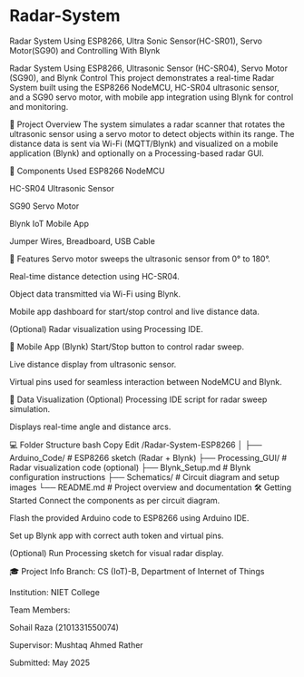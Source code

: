 # Radar-System
Radar System Using ESP8266, Ultra Sonic Sensor(HC-SR01), Servo Motor(SG90) and Controlling With Blynk

Radar System Using ESP8266, Ultrasonic Sensor (HC-SR04), Servo Motor (SG90), and Blynk Control
This project demonstrates a real-time Radar System built using the ESP8266 NodeMCU, HC-SR04 ultrasonic sensor, and a SG90 servo motor, with mobile app integration using Blynk for control and monitoring.

📡 Project Overview
The system simulates a radar scanner that rotates the ultrasonic sensor using a servo motor to detect objects within its range. The distance data is sent via Wi-Fi (MQTT/Blynk) and visualized on a mobile application (Blynk) and optionally on a Processing-based radar GUI.

🔧 Components Used
ESP8266 NodeMCU

HC-SR04 Ultrasonic Sensor

SG90 Servo Motor

Blynk IoT Mobile App

Jumper Wires, Breadboard, USB Cable

🧠 Features
Servo motor sweeps the ultrasonic sensor from 0° to 180°.

Real-time distance detection using HC-SR04.

Object data transmitted via Wi-Fi using Blynk.

Mobile app dashboard for start/stop control and live distance data.

(Optional) Radar visualization using Processing IDE.

📲 Mobile App (Blynk)
Start/Stop button to control radar sweep.

Live distance display from ultrasonic sensor.

Virtual pins used for seamless interaction between NodeMCU and Blynk.

📡 Data Visualization (Optional)
Processing IDE script for radar sweep simulation.

Displays real-time angle and distance arcs.

💻 Folder Structure
bash
Copy
Edit
/Radar-System-ESP8266
│
├── Arduino_Code/           # ESP8266 sketch (Radar + Blynk)
├── Processing_GUI/         # Radar visualization code (optional)
├── Blynk_Setup.md          # Blynk configuration instructions
├── Schematics/             # Circuit diagram and setup images
└── README.md               # Project overview and documentation
🛠️ Getting Started
Connect the components as per circuit diagram.

Flash the provided Arduino code to ESP8266 using Arduino IDE.

Set up Blynk app with correct auth token and virtual pins.

(Optional) Run Processing sketch for visual radar display.

🎓 Project Info
Branch: CS (IoT)-B, Department of Internet of Things

Institution: NIET College

Team Members:

Sohail Raza (2101331550074)

Supervisor: Mushtaq Ahmed Rather

Submitted: May 2025

